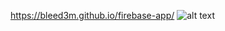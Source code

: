 https://bleed3m.github.io/firebase-app/
![alt text](https://img.pokemondb.net/sprites/scarlet-violet/normal/gliscor.png)
